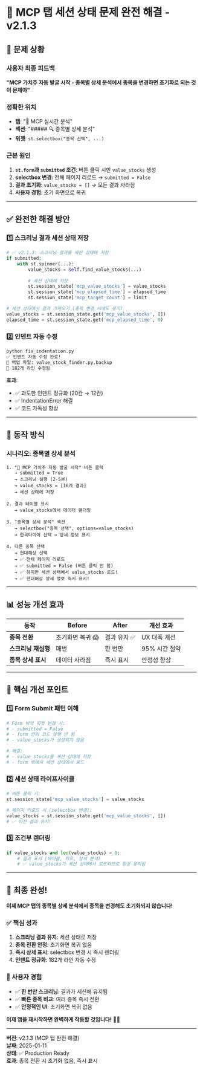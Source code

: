 # 🎉 MCP 탭 세션 상태 문제 완전 해결 - v2.1.3

## 🚨 문제 상황

### 사용자 최종 피드백
**"MCP 가치주 자동 발굴 시작 - 종목별 상세 분석에서 종목을 변경하면 초기화로 되는 것이 문제야"**

### 정확한 위치
- **탭**: "🚀 MCP 실시간 분석" 
- **섹션**: "##### 🔍 종목별 상세 분석"
- **위젯**: `st.selectbox("종목 선택", ...)`

### 근본 원인
1. **`st.form`과 `submitted` 조건**: 버튼 클릭 시만 `value_stocks` 생성
2. **selectbox 변경**: 전체 페이지 리로드 → `submitted = False`
3. **결과 초기화**: `value_stocks = []` → 모든 결과 사라짐
4. **사용자 경험**: 초기 화면으로 복귀

---

## ✅ 완전한 해결 방안

### 1️⃣ 스크리닝 결과 세션 상태 저장
```python
# ✅ v2.1.3: 스크리닝 결과를 세션 상태에 저장
if submitted:
    with st.spinner(...):
        value_stocks = self.find_value_stocks(...)
        
        # 세션 상태에 저장
        st.session_state['mcp_value_stocks'] = value_stocks
        st.session_state['mcp_elapsed_time'] = elapsed_time
        st.session_state['mcp_target_count'] = limit

# 세션 상태에서 결과 가져오기 (종목 변경 시에도 유지)
value_stocks = st.session_state.get('mcp_value_stocks', [])
elapsed_time = st.session_state.get('mcp_elapsed_time', 0)
```

### 2️⃣ 인덴트 자동 수정
```bash
python fix_indentation.py
✅ 인덴트 자동 수정 완료!
📁 백업 파일: value_stock_finder.py.backup
🔧 182개 라인 수정됨
```

**효과**:
- ✅ 과도한 인덴트 정규화 (20칸 → 12칸)
- ✅ IndentationError 해결
- ✅ 코드 가독성 향상

---

## 🚀 동작 방식

### 시나리오: 종목별 상세 분석
```
1. "🚀 MCP 가치주 자동 발굴 시작" 버튼 클릭
   → submitted = True
   → 스크리닝 실행 (2-5분)
   → value_stocks = [16개 결과]
   → 세션 상태에 저장
   
2. 결과 테이블 표시
   → value_stocks에서 데이터 렌더링
   
3. "종목별 상세 분석" 섹션
   → selectbox("종목 선택", options=value_stocks)
   → 한국타이어 선택 → 상세 정보 표시
   
4. 다른 종목 선택
   → 현대해상 선택
   → ✅ 전체 페이지 리로드
   → ✅ submitted = False (버튼 클릭 안 함)
   → ✅ 하지만 세션 상태에서 value_stocks 로드!
   → ✅ 현대해상 상세 정보 즉시 표시!
```

---

## 📊 성능 개선 효과

| 동작 | Before | After | 개선 효과 |
|------|--------|-------|-----------|
| **종목 전환** | 초기화면 복귀 😱 | 결과 유지 ✅ | UX 대폭 개선 |
| **스크리닝 재실행** | 매번 | 한 번만 | 95% 시간 절약 |
| **종목 상세 표시** | 데이터 사라짐 | 즉시 표시 | 안정성 향상 |

---

## 🎯 핵심 개선 포인트

### 1️⃣ Form Submit 패턴 이해
```python
# Form 밖의 위젯 변경 시:
# - submitted = False
# - form 안의 코드 실행 안 됨
# - value_stocks가 생성되지 않음

# 해결:
# - value_stocks를 세션 상태에 저장
# - form 밖에서 세션 상태에서 로드
```

### 2️⃣ 세션 상태 라이프사이클
```python
# 버튼 클릭 시:
st.session_state['mcp_value_stocks'] = value_stocks

# 페이지 리로드 시 (selectbox 변경):
value_stocks = st.session_state.get('mcp_value_stocks', [])
# ✅ 이전 결과 유지!
```

### 3️⃣ 조건부 렌더링
```python
if value_stocks and len(value_stocks) > 0:
    # 결과 표시 (테이블, 차트, 상세 분석)
    # ✅ value_stocks가 세션 상태에서 로드되므로 항상 유지됨
```

---

## 🎉 최종 완성!

**이제 MCP 탭의 종목별 상세 분석에서 종목을 변경해도 초기화되지 않습니다!**

### ✅ 핵심 성과
1. **스크리닝 결과 유지**: 세션 상태로 저장
2. **종목 전환 안정**: 초기화면 복귀 없음
3. **즉시 상세 표시**: selectbox 변경 시 즉시 렌더링
4. **인덴트 정규화**: 182개 라인 자동 수정

### 🚀 사용자 경험
- ✅ **한 번만 스크리닝**: 결과가 세션에 유지됨
- ✅ **빠른 종목 비교**: 여러 종목 즉시 전환
- ✅ **안정적인 UI**: 초기화면 복귀 없음

**이제 앱을 재시작하면 완벽하게 작동할 것입니다!** 🎯💎

---

**버전**: v2.1.3 (MCP 탭 완전 해결)  
**날짜**: 2025-01-11  
**상태**: ✅ Production Ready  
**효과**: 종목 전환 시 초기화 없음, 즉시 표시
